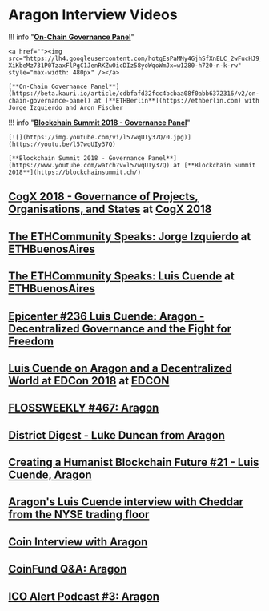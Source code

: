 # Aragon Interview Videos

!!! info "[**On-Chain Governance Panel**](https://beta.kauri.io/article/cdbfafd32fcc4bcbaa08f0abb6372316/v2/on-chain-governance-panel)"

    <a href=""><img src="https://lh4.googleusercontent.com/hotgEsPaMMy4GjhSfXnELC_2wFucHJ9_4E4d4-XiKbeMz731P0TzaxFlPgC1JenRKZw0icDIz58yoWqoWmJx=w1280-h720-n-k-rw" style="max-width: 480px" /></a>

    [**On-Chain Governance Panel**](https://beta.kauri.io/article/cdbfafd32fcc4bcbaa08f0abb6372316/v2/on-chain-governance-panel) at [**ETHBerlin**](https://ethberlin.com) with Jorge Izquierdo and Aron Fischer

!!! info "[**Blockchain Summit 2018 - Governance Panel**](https://www.youtube.com/watch?v=l57wqUIy37Q)"

    [![](https://img.youtube.com/vi/l57wqUIy37Q/0.jpg)](https://youtu.be/l57wqUIy37Q)

    [**Blockchain Summit 2018 - Governance Panel**](https://www.youtube.com/watch?v=l57wqUIy37Q) at [**Blockchain Summit 2018**](https://blockchainsummit.ch/)

## [**CogX 2018 - Governance of Projects, Organisations, and States**](https://www.youtube.com/watch?v=kdtopZuv84k) at [**CogX 2018**](https://cogx.co/)

## [**The ETHCommunity Speaks: Jorge Izquierdo**](https://www.youtube.com/watch?v=8QmaKeD-vd0) at [**ETHBuenosAires**](https://ethbuenosaires.com/)

## [**The ETHCommunity Speaks: Luis Cuende**](https://www.youtube.com/watch?v=oolAto1v3PA) at [**ETHBuenosAires**](https://ethbuenosaires.com/)

## [**Epicenter #236 Luis Cuende: Aragon - Decentralized Governance and the Fight for Freedom**](https://www.youtube.com/watch?v=f1gbRmb9Dyo)

## [**Luis Cuende on Aragon and a Decentralized World at EDCon 2018**](https://www.youtube.com/watch?v=LTBPCWBXFfk) at [**EDCON**](https://edcon.io/)

## [**FLOSSWEEKLY #467: Aragon**](https://twit.tv/shows/floss-weekly/episodes/467)

## [**District Digest - Luke Duncan from Aragon**](https://www.youtube.com/watch?v=xGJN9wIJrM4)

## [**Creating a Humanist Blockchain Future #21 - Luis Cuende, Aragon**](https://www.youtube.com/watch?v=U-Sp3jQ4WJg)

## [**Aragon's Luis Cuende interview with Cheddar from the NYSE trading floor**](https://www.youtube.com/watch?v=3ccZO5wQ2WQ)

## [**Coin Interview with Aragon**](https://www.youtube.com/watch?v=JZEMimDWkBk)

## [**CoinFund Q&A: Aragon**](https://www.youtube.com/watch?v=U35jr3UOBXc&t=1s)

## [**ICO Alert Podcast #3: Aragon**](https://www.youtube.com/watch?v=ah-1ScpfgnM)

